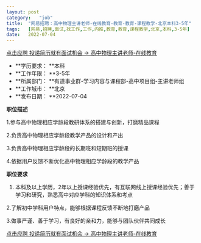 ```yaml
---
layout:	post
category:	"job"
title:	"网易招聘：高中物理主讲老师-在线教育-教育-教育-课程教学-北京本科3-5年"
tags:	[网易,招聘,面试,找工作,工作,内推,教育,教育,课程教学,北京,本科,3-5年]
date:	2022-07-04
---
```


[点击应聘 投递简历就有面试机会 ->  高中物理主讲老师-在线教育](http://mobile.bole.netease.com/bole/boleDetail?id=25846&employeeId=346f03c3cda5f04c&key=all)



- **学历要求： **本科
- **工作年限： **3-5年
- **所属部门： **有道事业群-学习内容与课程部-高中项目组-主讲老师组
- **工作城市： **北京
- **发布日期： **2022-07-04



**职位描述**

1.参与高中物理相应学龄段教研体系的搭建与创新，打磨精品课程

2.负责高中物理相应学龄段教学产品的设计和产出

3.负责高中物理相应学龄段的长期班和短期班的授课

4.依据用户反馈不断优化高中物理相应学龄段的教学产品



**职位要求**

1. 本科及以上学历，2年以上授课经验优先，有互联网线上授课经验优先；善于学习和研究，熟悉高中对应学科的知识体系和考点

2.了解初中学科用户特点，能够根据课程反馈不断地打磨产品

3.做事严谨、善于学习，有良好的亲和力，能够与团队伙伴共同成长



[点击应聘 投递简历就有面试机会 ->  高中物理主讲老师-在线教育](http://mobile.bole.netease.com/bole/boleDetail?id=25846&employeeId=346f03c3cda5f04c&key=all)